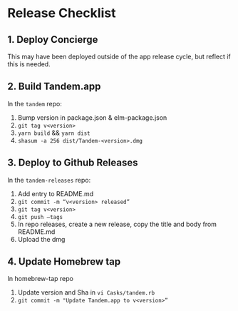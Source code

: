 # Release Checklist

## 1. Deploy Concierge

This may have been deployed outside of the app release cycle, but reflect if this is needed.

## 2. Build Tandem.app

In the `tandem` repo:
1. Bump version in package.json & elm-package.json
2. `git tag v<version>`
3. `yarn build` && `yarn dist`
4. `shasum -a 256 dist/Tandem-<version>.dmg`

## 3. Deploy to Github Releases

In the `tandem-releases` repo:
1. Add entry to README.md
2. `git commit -m “v<version> released”`
3. `git tag v<version>`
4. `git push —tags`
5. In repo releases, create a new release, copy the title and body from README.md
6. Upload the dmg

## 4. Update Homebrew tap

In homebrew-tap repo
1. Update version and Sha in `vi Casks/tandem.rb`
2. `git commit -m "Update Tandem.app to v<version>”`
